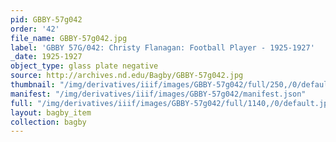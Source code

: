 ```yaml
---
pid: GBBY-57g042
order: '42'
file_name: GBBY-57g042.jpg
label: 'GBBY 57G/042: Christy Flanagan: Football Player - 1925-1927'
_date: 1925-1927
object_type: glass plate negative
source: http://archives.nd.edu/Bagby/GBBY-57g042.jpg
thumbnail: "/img/derivatives/iiif/images/GBBY-57g042/full/250,/0/default.jpg"
manifest: "/img/derivatives/iiif/images/GBBY-57g042/manifest.json"
full: "/img/derivatives/iiif/images/GBBY-57g042/full/1140,/0/default.jpg"
layout: bagby_item
collection: bagby
---
```

